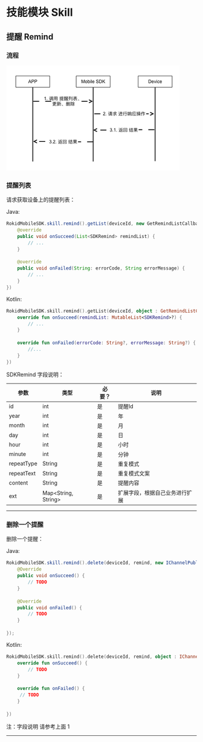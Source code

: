 # 技能模块 Skill

## 提醒 Remind

### 流程

![](media/remind.png)

### 提醒列表

请求获取设备上的提醒列表：

Java:

```Java
RokidMobileSDK.skill.remind().getList(deviceId, new GetRemindListCallback {
    @override 
    public void onSucceed(List<SDKRemind> remindList) {
        // ...
    }
    
    @override
    public void onFailed(String: errorCode, String errorMessage) {
        // ...
    }
})
```

Kotlin:

```kotlin
RokidMobileSDK.skill.remind().getList(deviceId, object : GetRemindListCallback {
    override fun onSucceed(remindList: MutableList<SDKRemind>?) {
        // ...
    }
    
    override fun onFailed(errorCode: String?, errorMessage: String?) {
        //...
    }
})
```

SDKRemind 字段说明：

| 参数 | 类型 | 必要？ | 说明 |
| --- | --- | --- | --- |
| id |  int| 是 | 提醒Id |
| year | int | 是 | 年 |
| month | int | 是 |  月|
| day | int | 是 | 日 |
| hour | int | 是 | 小时 |
| minute | int | 是 | 分钟 |
| repeatType | String | 是 | 重复模式 |
| repeatText | String | 是 | 重复模式文案 |
| content | String | 是 | 提醒内容 |
| ext | Map<String, String> | 是 | 扩展字段，根据自己业务进行扩展 |

---

### 删除一个提醒
删除一个提醒：
 
Java:

```Java
RokidMobileSDK.skill.remind().delete(deviceId, remind, new IChannelPublishCallback() {
    @Override
    public void onSucceed() {
        // TODO
    }

    @Override
    public void onFailed() {
        // TODO
    }

});
```

Kotlin:

```kotlin
RokidMobileSDK.skill.remind().delete(deviceId, remind, object : IChannelPublishCallback {
    override fun onSucceed() {
        // TODO
    }

    override fun onFailed() {
     // TODO
    }

})
```
 
注：字段说明 请参考上面 1

---

